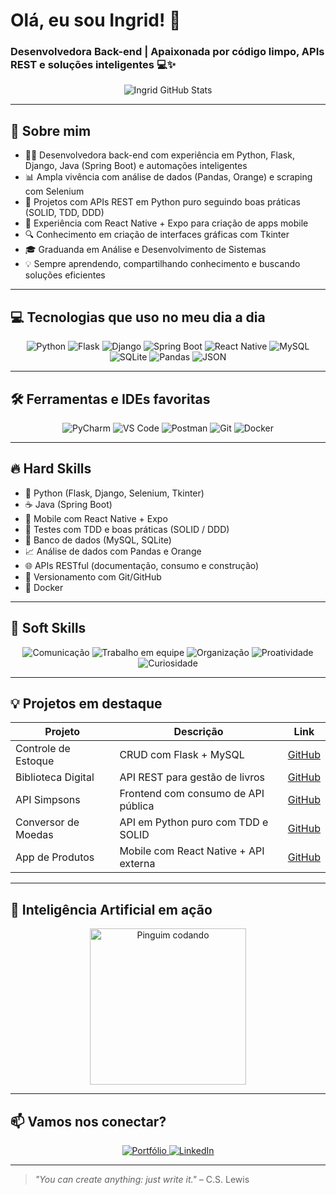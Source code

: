 # Olá, eu sou Ingrid! 👋

### Desenvolvedora Back-end | Apaixonada por código limpo, APIs REST e soluções inteligentes 💻✨

<p align="center">
  <img src="https://github-readme-stats.vercel.app/api?username=ingridxisto&show_icons=true&theme=dracula&count_private=true" alt="Ingrid GitHub Stats" />
</p>

---

## 🚀 Sobre mim

- 👩‍💻 Desenvolvedora back-end com experiência em Python, Flask, Django, Java (Spring Boot) e automações inteligentes  
- 📊 Ampla vivência com análise de dados (Pandas, Orange) e scraping com Selenium  
- 🎯 Projetos com APIs REST em Python puro seguindo boas práticas (SOLID, TDD, DDD)  
- 📱 Experiência com React Native + Expo para criação de apps mobile  
- 🔍 Conhecimento em criação de interfaces gráficas com Tkinter  
- 🎓 Graduanda em Análise e Desenvolvimento de Sistemas  
- 💡 Sempre aprendendo, compartilhando conhecimento e buscando soluções eficientes  

---

## 💻 Tecnologias que uso no meu dia a dia

<div align="center">
  <img alt="Python" src="https://img.shields.io/badge/Python-14354C?style=for-the-badge&logo=python&logoColor=white" />
  <img alt="Flask" src="https://img.shields.io/badge/Flask-000000?style=for-the-badge&logo=flask&logoColor=white" />
  <img alt="Django" src="https://img.shields.io/badge/Django-092E20?style=for-the-badge&logo=django&logoColor=white" />
  <img alt="Spring Boot" src="https://img.shields.io/badge/Spring_Boot-6DB33F?style=for-the-badge&logo=spring-boot&logoColor=white" />
  <img alt="React Native" src="https://img.shields.io/badge/React_Native-20232A?style=for-the-badge&logo=react&logoColor=61DAFB" />
  <img alt="MySQL" src="https://img.shields.io/badge/MySQL-00000F?style=for-the-badge&logo=mysql&logoColor=white" />
  <img alt="SQLite" src="https://img.shields.io/badge/SQLite-07405E?style=for-the-badge&logo=sqlite&logoColor=white" />
  <img alt="Pandas" src="https://img.shields.io/badge/Pandas-150458?style=for-the-badge&logo=pandas&logoColor=white" />
  <img alt="JSON" src="https://img.shields.io/badge/JSON-5E5C5C?style=for-the-badge&logo=json&logoColor=white" />
</div>

---

## 🛠 Ferramentas e IDEs favoritas

<div align="center">
  <img alt="PyCharm" src="https://img.shields.io/badge/PyCharm-000000?style=for-the-badge&logo=pycharm&logoColor=white" />
  <img alt="VS Code" src="https://img.shields.io/badge/VS_Code-0078D7?style=for-the-badge&logo=visual-studio-code&logoColor=white" />
  <img alt="Postman" src="https://img.shields.io/badge/Postman-FF6C37?style=for-the-badge&logo=postman&logoColor=white" />
  <img alt="Git" src="https://img.shields.io/badge/Git-F05032?style=for-the-badge&logo=git&logoColor=white" />
  <img alt="Docker" src="https://img.shields.io/badge/Docker-2496ED?style=for-the-badge&logo=docker&logoColor=white" />
</div>

---

## 🔥 Hard Skills

- 🐍 Python (Flask, Django, Selenium, Tkinter)
- ☕ Java (Spring Boot)
- 📱 Mobile com React Native + Expo
- 🧪 Testes com TDD e boas práticas (SOLID / DDD)
- 💾 Banco de dados (MySQL, SQLite)
- 📈 Análise de dados com Pandas e Orange
- 🌐 APIs RESTful (documentação, consumo e construção)
- 📝 Versionamento com Git/GitHub
- 🐳 Docker

---

## 🌟 Soft Skills

<div align="center">
  <img src="https://img.shields.io/badge/Comunicação-0078D7?style=for-the-badge&logo=messenger&logoColor=white" alt="Comunicação" /> 
  <img src="https://img.shields.io/badge/Trabalho_em_Equipe-4CAF50?style=for-the-badge&logo=slack&logoColor=white" alt="Trabalho em equipe" />
  <img src="https://img.shields.io/badge/Organização-F44336?style=for-the-badge&logo=trello&logoColor=white" alt="Organização" />
  <img src="https://img.shields.io/badge/Proatividade-FF9800?style=for-the-badge&logo=zapier&logoColor=white" alt="Proatividade" />
  <img src="https://img.shields.io/badge/Curiosidade-9C27B0?style=for-the-badge&logo=google&logoColor=white" alt="Curiosidade" />
</div>

---

## 💡 Projetos em destaque

| Projeto | Descrição | Link |
| --- | --- | --- |
| Controle de Estoque | CRUD com Flask + MySQL | [GitHub](https://github.com/Ingridxisto/Controle-de-Estoque) |
| Biblioteca Digital | API REST para gestão de livros | [GitHub](https://github.com/Ingridxisto/Biblioteca_Digital-API) |
| API Simpsons | Frontend com consumo de API pública | [GitHub](https://github.com/Ingridxisto/Web-Site-com-Integracao-da-API-de-Os-Simpsons) |
| Conversor de Moedas | API em Python puro com TDD e SOLID | [GitHub](https://github.com/Ingridxisto/Conversor-Moedas-Python) |
| App de Produtos | Mobile com React Native + API externa | [GitHub](https://github.com/Ingridxisto/AppProdutos-ReactNative) |

---

## 🤖 Inteligência Artificial em ação

<p align="center">
  <img src="https://media.giphy.com/media/LD2ZJ0pdNmCxFikNQ5/giphy.gif" alt="Pinguim codando" width="250" />
</p>

---

## 📫 Vamos nos conectar?

<p align="center">
  <a href="https://ingridxisto.github.io/Portfolio-Ingrid/" target="_blank">
    <img src="https://img.shields.io/badge/Portfólio-FF5733?style=for-the-badge&logo=google-chrome&logoColor=white" alt="Portfólio" />
  </a>
  <a href="https://www.linkedin.com/in/ingridxisto/" target="_blank">
    <img src="https://img.shields.io/badge/LinkedIn-0077B5?style=for-the-badge&logo=linkedin&logoColor=white" alt="LinkedIn" />
  </a>
</p>

---

> _"You can create anything: just write it."_ – C.S. Lewis
